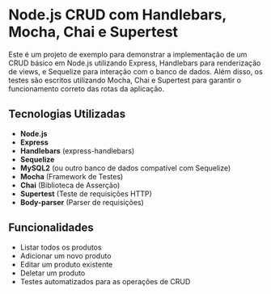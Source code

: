 # Node.js CRUD com Handlebars, Mocha, Chai e Supertest

Este é um projeto de exemplo para demonstrar a implementação de um CRUD básico em Node.js utilizando Express, Handlebars para renderização de views, e Sequelize para interação com o banco de dados. Além disso, os testes são escritos utilizando Mocha, Chai e Supertest para garantir o funcionamento correto das rotas da aplicação.

## Tecnologias Utilizadas

- **Node.js**
- **Express**
- **Handlebars** (express-handlebars)
- **Sequelize**
- **MySQL2** (ou outro banco de dados compatível com Sequelize)
- **Mocha** (Framework de Testes)
- **Chai** (Biblioteca de Asserção)
- **Supertest** (Teste de requisições HTTP)
- **Body-parser** (Parser de requisições)
  
## Funcionalidades

- Listar todos os produtos
- Adicionar um novo produto
- Editar um produto existente
- Deletar um produto
- Testes automatizados para as operações de CRUD

